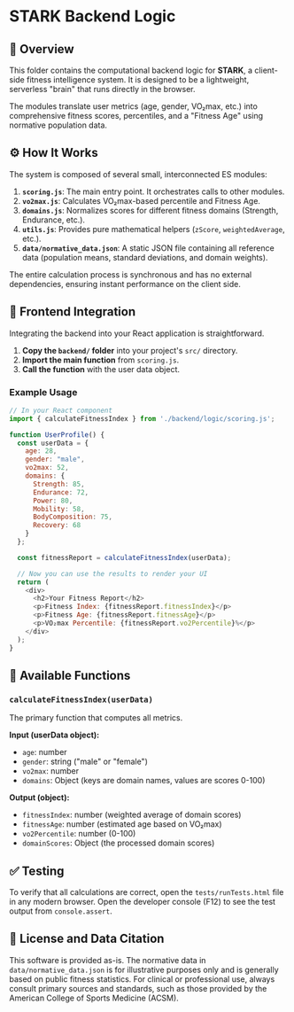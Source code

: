 # STARK Backend Logic

## 🎯 Overview

This folder contains the computational backend logic for **STARK**, a client-side fitness intelligence system. It is designed to be a lightweight, serverless "brain" that runs directly in the browser.

The modules translate user metrics (age, gender, VO₂max, etc.) into comprehensive fitness scores, percentiles, and a "Fitness Age" using normative population data.

## ⚙️ How It Works

The system is composed of several small, interconnected ES modules:

1.  **`scoring.js`**: The main entry point. It orchestrates calls to other modules.
2.  **`vo2max.js`**: Calculates VO₂max-based percentile and Fitness Age.
3.  **`domains.js`**: Normalizes scores for different fitness domains (Strength, Endurance, etc.).
4.  **`utils.js`**: Provides pure mathematical helpers (`zScore`, `weightedAverage`, etc.).
5.  **`data/normative_data.json`**: A static JSON file containing all reference data (population means, standard deviations, and domain weights).

The entire calculation process is synchronous and has no external dependencies, ensuring instant performance on the client side.

## 🚀 Frontend Integration

Integrating the backend into your React application is straightforward.

1.  **Copy the `backend/` folder** into your project's `src/` directory.
2.  **Import the main function** from `scoring.js`.
3.  **Call the function** with the user data object.

### Example Usage

```javascript
// In your React component
import { calculateFitnessIndex } from './backend/logic/scoring.js';

function UserProfile() {
  const userData = {
    age: 28,
    gender: "male",
    vo2max: 52,
    domains: {
      Strength: 85,
      Endurance: 72,
      Power: 80,
      Mobility: 58,
      BodyComposition: 75,
      Recovery: 68
    }
  };

  const fitnessReport = calculateFitnessIndex(userData);

  // Now you can use the results to render your UI
  return (
    <div>
      <h2>Your Fitness Report</h2>
      <p>Fitness Index: {fitnessReport.fitnessIndex}</p>
      <p>Fitness Age: {fitnessReport.fitnessAge}</p>
      <p>VO₂max Percentile: {fitnessReport.vo2Percentile}%</p>
    </div>
  );
}
```

## 🧮 Available Functions

### `calculateFitnessIndex(userData)`

The primary function that computes all metrics.

**Input (userData object):**

- `age`: number
- `gender`: string ("male" or "female")
- `vo2max`: number
- `domains`: Object (keys are domain names, values are scores 0-100)

**Output (object):**

- `fitnessIndex`: number (weighted average of domain scores)
- `fitnessAge`: number (estimated age based on VO₂max)
- `vo2Percentile`: number (0-100)
- `domainScores`: Object (the processed domain scores)

## ✅ Testing

To verify that all calculations are correct, open the `tests/runTests.html` file in any modern browser. Open the developer console (F12) to see the test output from `console.assert`.

## 📄 License and Data Citation

This software is provided as-is. The normative data in `data/normative_data.json` is for illustrative purposes only and is generally based on public fitness statistics. For clinical or professional use, always consult primary sources and standards, such as those provided by the American College of Sports Medicine (ACSM).